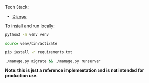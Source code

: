 
Tech Stack:

* [Django](https://djangoproject.com)

To install and run locally:

```bash
python3 -m venv venv

source venv/bin/activate

pip install -r requirements.txt

./manage.py migrate && ./manage.py runserver
```


**Note: this is just a reference implementation and is not intended for production use.**
